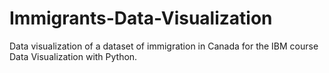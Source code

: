 # Immigrants-Data-Visualization
Data visualization of a dataset of immigration in Canada for the IBM course Data Visualization with Python.
